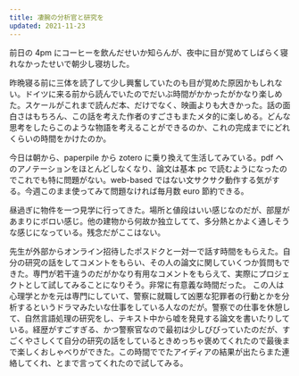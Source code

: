 ```yaml
---
title: 凄腕の分析官と研究を
updated: 2021-11-23
---
```


前日の 4pm にコーヒーを飲んだせいか知らんが、夜中に目が覚めてしばらく寝れなかったせいで朝少し寝坊した。

昨晩寝る前に三体を読了して少し興奮していたのも目が覚めた原因かもしれない。ドイツに来る前から読んでいたのでだいぶ時間がかかったがかなり楽しめた。スケールがこれまで読んだ本、だけでなく、映画よりも大きかった。話の面白さはもちろん、この話を考えた作者のすごさもまたメタ的に楽しめる。どんな思考をしたらこのような物語を考えることができるのか、これの完成までにどれくらいの時間をかけたのか。

今日は朝から、paperpile から zotero に乗り換えて生活してみている。pdf へのアノテーションをほとんどしなくなり、論文は基本 pc で読むようになったのでこれでも特に問題がない。web-based ではない文サクサク動作する気がする。今週このまま使ってみて問題なければ毎月数 euro 節約できる。

昼過ぎに物件を一つ見学に行ってきた。場所と値段はいい感じなのだが、部屋があまりにボロい感じ。他の建物から何故か独立してて、多分熱とかよく通しそうな感じになっている。残念だがここはない。

先生が外部からオンライン招待したポスドクと一対一で話す時間をもらえた。自分の研究の話をしてコメントをもらい、その人の論文に関していくつか質問もできた。専門が若干違うのだがかなり有用なコメントをもらえて、実際にプロジェクトとして試してみることになりそう。非常に有意義な時間だった。
この人は心理学とかを元は専門にしていて、警察に就職して凶悪な犯罪者の行動とかを分析するというドラマみたいな仕事をしている人なのだが。警察での仕事を休憩して、自然言語処理の研究をし、テキスト中から嘘を発見する論文を書いたりしている。経歴がすごすぎる、かつ警察官なので最初は少しびびっていたのだが、すごくやさしくて自分の研究の話をしているときめっちゃ褒めてくれたので最後まで楽しくおしゃべりができた。この時間ででたアイディアの結果が出たらまた連絡してくれ、とまで言ってくれたので試してみる。
